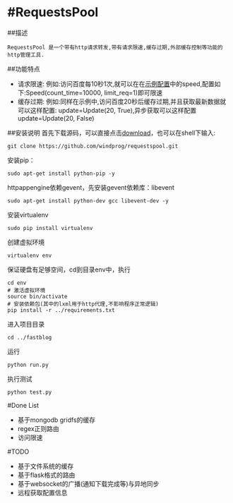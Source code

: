 #RequestsPool
=========

##描述

    RequestsPool 是一个带有http请求转发,带有请求限速,缓存过期,外部缓存控制等功能的http管理工具.

##功能特点
* 请求限速: 例如:访问百度每10秒1次,就可以在在[示例配置](https://github.com/windprog/requestspool/blob/master/route_default.py)中的speed,配置如下:Speed(count_time=10000, limit_req=1)即可限速
* 缓存过期: 例如:同样在示例中,访问百度20秒后缓存过期,并且获取最新数据就可以这样配置: update=Update(20, True),异步获取可以这样配置update=Update(20, False)

##安装说明
首先下载源码，可以直接点击[download](https://github.com/windprog/requestspool/archive/master.zip)，也可以在shell下输入:
	
	git clone https://github.com/windprog/requestspool.git

安装pip：

    sudo apt-get install python-pip -y

httpappengine依赖gevent，先安装gevent依赖库：libevent

    sudo apt-get install python-dev gcc libevent-dev -y

安装virtualenv

    sudo pip install virtualenv

创建虚拟环境

    virtualenv env

保证硬盘有足够空间，cd到目录env中，执行

    cd env
    # 激活虚拟环境
    source bin/activate
    # 安装依赖包(其中的lxml用于http代理,不影响程序正常逻辑)
    pip install -r ../requirements.txt

进入项目目录

    cd ../fastblog


运行

    python run.py

执行测试

    python test.py


#Done List
* 基于mongodb gridfs的缓存
* regex正则路由
* 访问限速

#TODO
* 基于文件系统的缓存
* 基于flask格式的路由
* 基于websocket的广播(通知下载完成等)与异地同步
* 远程获取配置信息